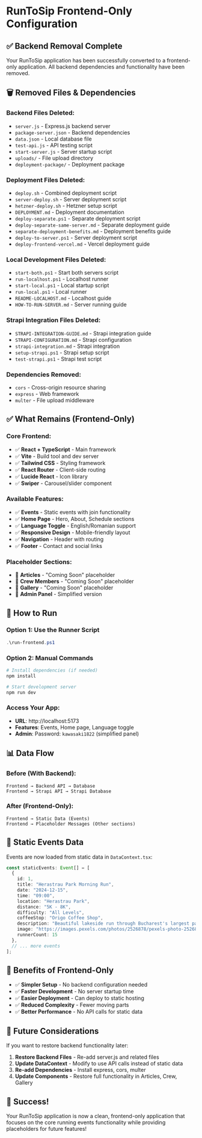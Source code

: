 # RunToSip Frontend-Only Configuration

## ✅ **Backend Removal Complete**

Your RunToSip application has been successfully converted to a frontend-only application. All backend dependencies and functionality have been removed.

## 🗑️ **Removed Files & Dependencies**

### **Backend Files Deleted:**
- `server.js` - Express.js backend server
- `package-server.json` - Backend dependencies
- `data.json` - Local database file
- `test-api.js` - API testing script
- `start-server.js` - Server startup script
- `uploads/` - File upload directory
- `deployment-package/` - Deployment package

### **Deployment Files Deleted:**
- `deploy.sh` - Combined deployment script
- `server-deploy.sh` - Server deployment script
- `hetzner-deploy.sh` - Hetzner setup script
- `DEPLOYMENT.md` - Deployment documentation
- `deploy-separate.ps1` - Separate deployment script
- `deploy-separate-same-server.md` - Separate deployment guide
- `separate-deployment-benefits.md` - Deployment benefits guide
- `deploy-to-server.ps1` - Server deployment script
- `deploy-frontend-vercel.md` - Vercel deployment guide

### **Local Development Files Deleted:**
- `start-both.ps1` - Start both servers script
- `run-localhost.ps1` - Localhost runner
- `start-local.ps1` - Local startup script
- `run-local.ps1` - Local runner
- `README-LOCALHOST.md` - Localhost guide
- `HOW-TO-RUN-SERVER.md` - Server running guide

### **Strapi Integration Files Deleted:**
- `STRAPI-INTEGRATION-GUIDE.md` - Strapi integration guide
- `STRAPI-CONFIGURATION.md` - Strapi configuration
- `strapi-integration.md` - Strapi integration
- `setup-strapi.ps1` - Strapi setup script
- `test-strapi.ps1` - Strapi test script

### **Dependencies Removed:**
- `cors` - Cross-origin resource sharing
- `express` - Web framework
- `multer` - File upload middleware

## ✅ **What Remains (Frontend-Only)**

### **Core Frontend:**
- ✅ **React + TypeScript** - Main framework
- ✅ **Vite** - Build tool and dev server
- ✅ **Tailwind CSS** - Styling framework
- ✅ **React Router** - Client-side routing
- ✅ **Lucide React** - Icon library
- ✅ **Swiper** - Carousel/slider component

### **Available Features:**
- ✅ **Events** - Static events with join functionality
- ✅ **Home Page** - Hero, About, Schedule sections
- ✅ **Language Toggle** - English/Romanian support
- ✅ **Responsive Design** - Mobile-friendly layout
- ✅ **Navigation** - Header with routing
- ✅ **Footer** - Contact and social links

### **Placeholder Sections:**
- 📝 **Articles** - "Coming Soon" placeholder
- 👥 **Crew Members** - "Coming Soon" placeholder
- 📸 **Gallery** - "Coming Soon" placeholder
- 🔧 **Admin Panel** - Simplified version

## 🚀 **How to Run**

### **Option 1: Use the Runner Script**
```powershell
.\run-frontend.ps1
```

### **Option 2: Manual Commands**
```bash
# Install dependencies (if needed)
npm install

# Start development server
npm run dev
```

### **Access Your App:**
- **URL**: http://localhost:5173
- **Features**: Events, Home page, Language toggle
- **Admin**: Password: `kawasaki1822` (simplified panel)

## 📊 **Data Flow**

### **Before (With Backend):**
```
Frontend → Backend API → Database
Frontend → Strapi API → Strapi Database
```

### **After (Frontend-Only):**
```
Frontend → Static Data (Events)
Frontend → Placeholder Messages (Other sections)
```

## 🔧 **Static Events Data**

Events are now loaded from static data in `DataContext.tsx`:

```typescript
const staticEvents: Event[] = [
  {
    id: 1,
    title: "Herastrau Park Morning Run",
    date: "2024-12-15",
    time: "09:00",
    location: "Herastrau Park",
    distance: "5K - 8K",
    difficulty: "All Levels",
    coffeeStop: "Origo Coffee Shop",
    description: "Beautiful lakeside run through Bucharest's largest park",
    image: "https://images.pexels.com/photos/2526878/pexels-photo-2526878.jpeg?auto=compress&cs=tinysrgb&w=800",
    runnerCount: 15
  },
  // ... more events
];
```

## 🎯 **Benefits of Frontend-Only**

- ✅ **Simpler Setup** - No backend configuration needed
- ✅ **Faster Development** - No server startup time
- ✅ **Easier Deployment** - Can deploy to static hosting
- ✅ **Reduced Complexity** - Fewer moving parts
- ✅ **Better Performance** - No API calls for static data

## 🔄 **Future Considerations**

If you want to restore backend functionality later:

1. **Restore Backend Files** - Re-add server.js and related files
2. **Update DataContext** - Modify to use API calls instead of static data
3. **Re-add Dependencies** - Install express, cors, multer
4. **Update Components** - Restore full functionality in Articles, Crew, Gallery

## 🎉 **Success!**

Your RunToSip application is now a clean, frontend-only application that focuses on the core running events functionality while providing placeholders for future features!
